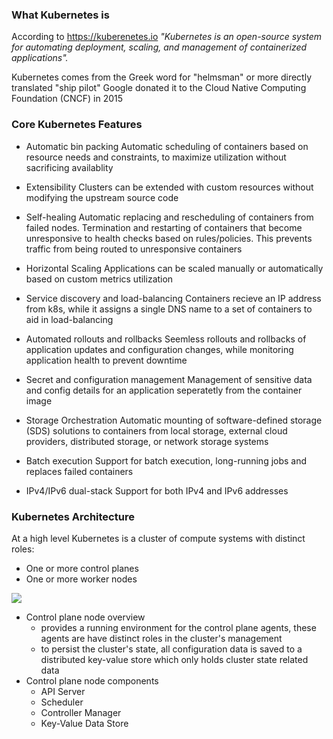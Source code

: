 ### What Kubernetes is

According to https://kuberenetes.io
	_"Kubernetes is an open-source system for automating deployment, scaling, and management of containerized applications"._

Kubernetes comes from the Greek word for "helmsman" or more directly translated "ship pilot" Google donated it to the Cloud Native Computing Foundation (CNCF) in 2015

### Core Kubernetes Features

- Automatic bin packing
	Automatic scheduling of containers based on resource needs and constraints, to maximize utilization without sacrificing availablity

- Extensibility
	Clusters can be extended with custom resources without modifying the upstream source code

- Self-healing
	Automatic replacing and rescheduling of containers from failed nodes. Termination and restarting of containers that become unresponsive to health checks based on rules/policies. This prevents traffic from being routed to unresponsive containers

- Horizontal Scaling
	Applications can be scaled manually or automatically based on custom metrics utilization

- Service discovery and load-balancing
	Containers recieve an IP address from k8s, while it assigns a single DNS name to a set of containers to aid in load-balancing

- Automated rollouts and rollbacks
	Seemless rollouts and rollbacks of application updates and configuration changes, while monitoring application health to prevent downtime

- Secret and configuration management
	Management of sensitive data and config details for an application seperatetly from the container image

- Storage Orchestration
	Automatic mounting of software-defined storage (SDS) solutions to containers from local storage, external cloud providers, distributed storage, or network storage systems

- Batch execution
	Support for batch execution, long-running jobs and replaces failed containers

- IPv4/IPv6 dual-stack
	Support for both IPv4 and IPv6 addresses


### Kubernetes Architecture

At a high level Kubernetes is a cluster of compute systems with distinct roles:
- One or more control planes
- One or more worker nodes

![](Kubernetes_architecture.png)

- Control plane node overview
	- provides a running environment for the control plane agents, these agents are have distinct roles in the cluster's management
	- to persist the cluster's state, all configuration data is saved to a distributed key-value store which only holds cluster state related data
-  Control plane node components
	- API Server
	- Scheduler
	- Controller Manager
	- Key-Value Data Store